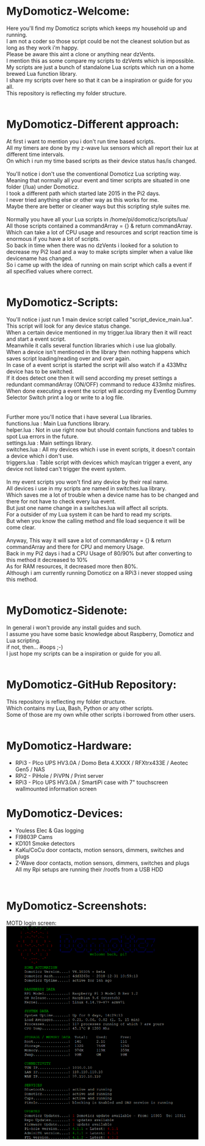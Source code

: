 # MyDomoticz-Welcome:
Here you'll find my Domoticz scripts which keeps my household up and running.<br />
I am not a coder so those script could be not the cleanest solution but as long as they work i'm happy.<br />
Please be aware this aint a clone or anything near dzVents.<br />
I mention this as some compare my scripts to dzVents which is impossible.<br />
My scripts are just a bunch of standalone Lua scripts which run on a home brewed Lua function library.<br /> 
I share my scripts over here so that it can be a inspiration or guide for you all.<br />
This repository is reflecting my folder structure.<br />
<br />

# MyDomoticz-Different approach:
At first i want to mention you i don't run time based scripts.<br />
All my timers are done by my z-wave lux sensors which all report their lux at different time intervals.<br />
On which i run my time based scripts as their device status has/is changed.<br />
<br />
You'll notice i don't use the conventional Domoticz Lua scripting way.<br />
Meaning that normally all your event and timer scripts are situated in one folder (/lua) under Domoticz.<br />
I took a different path which started late 2015 in the Pi2 days.<br />
I never tried anything else or other way as this works for me.<br />
Maybe there are better or cleaner ways but this scripting style suites me.<br />
<br />
Normally you have all your Lua scripts in /home/pi/domoticz/scripts/lua/<br />
All those scripts contained a commandArray = {} & return commandArray.<br />
Which can take a lot of CPU usage and resources and script reaction time is enormous if you have a lot of scripts.<br />
So back in time when there was no dzVents i looked for a solution to decrease my Pi2 load and a way to make scripts simpler when a value like devicename has changed.<br />
So i came up with the idea of running on main script which calls a event if all specified values where correct.<br />
<br />

# MyDomoticz-Scripts: 
You'll notice i just run 1 main device script called "script_device_main.lua".<br />
This script will look for any device status change.<br />
When a certain device mentioned in my trigger.lua library then it will react and start a event script.<br />
Meanwhile it calls several function libraries which i use lua globally.<br />
When a device isn't mentioned in the library then nothing happens which saves script loading/reading over and over again.<br />
In case of a event script is started the script will also watch if a 433Mhz device has to be switched.<br />
If it does detect one then it will send according my preset settings a redundant commandArray (ON/OFF) command to reduce 433mhz misfires.<br />
When done executing a event the script will according my Eventlog Dummy Selector Switch print a log or write to a log file.<br />  
<br />
Further more you'll notice that i have several Lua libraries.<br />
functions.lua : Main Lua functions library.<br />
helper.lua    : Not in use right now but should contain functions and tables to spot Lua errors in the future.<br />
settings.lua  : Main settings library.<br /> 
switches.lua  : All my devices which i use in event scripts, it doesn't contain a device which i don't use.<br />
triggers.lua  : Table script with devices which may/can trigger a event, any device not listed can't trigger the event system.<br />
<br /> 
In my event scripts you won't find any device by their real name.<br />
All devices i use in my scripts are named in switches.lua library.<br />
Which saves me a lot of trouble when a device name has to be changed and there for not have to check every lua event.<br />
But just one name change in a switches.lua will affect all scripts.<br />
For a outsider of my Lua system it can be hard to read my scripts.<br />
But when you know the calling method and file load sequence it will be come clear.<br />
<br />
Anyway, This way it will save a lot of commandArray = {} & return commandArray and there for CPU and memory Usage.<br />
Back in my Pi2 days i had a CPU Usage of 80/90% but after converting to this method it decreased to 10%<br />
As for RAM resources, it decreased more then 80%.<br />
Although i am currently running Domoticz on a RPi3 i never stopped using this method.<br />
<br />

# MyDomoticz-Sidenote:
In general i won't provide any install guides and such.<br />
I assume you have some basic knowledge about Raspberry, Domoticz and Lua scripting.<br />
if not, then... #oops ;-)<br />
I just hope my scripts can be a inspiration or guide for you all.<br />
<br />

# MyDomoticz-GitHub Repository:
This repository is reflecting my folder structure.<br />
Which contains my Lua, Bash, Python or any other scripts.<br />
Some of those are my own while other scripts i borrowed from other users.<br />
<br />

# MyDomoticz-Hardware:
- RPi3 - PIco UPS HV3.0A / Domo Beta 4.XXXX / RFXtrx433E / Aeotec Gen5 / NAS<br />
- RPi2 - PiHole / PiVPN / Print server<br />
- RPi3 - PIco UPS HV3.0A / SmartiPi case with 7" touchscreen wallmounted information screen<br />
# MyDomoticz-Devices:
- Youless Elec & Gas logging<br />
- FI9803P Cams<br />
- KD101 Smoke detectors<br />
- KaKu/CoCu door contacts, motion sensors, dimmers, switches and plugs<br />
- Z-Wave door contacts, motion sensors, dimmers, switches and plugs<br />
All my Rpi setups are running their /rootfs from a USB HDD<br />
<br />

# MyDomoticz-Screenshots:
MOTD login screen: <br />
![alt text](screenshots/motd_screenshot.png "motd_screenshot")

